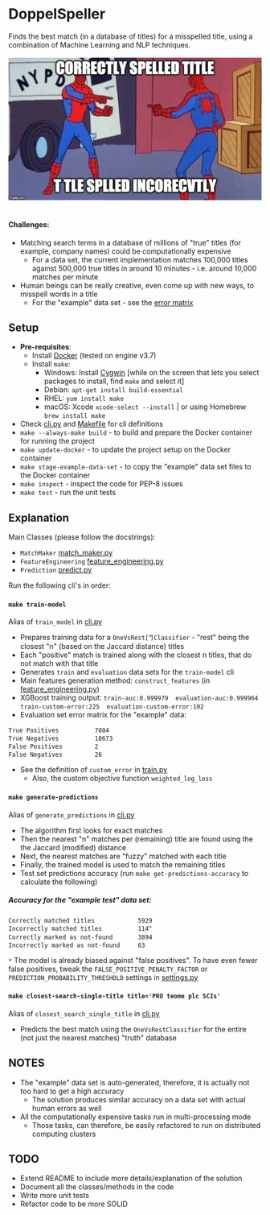 # DoppelSpeller

Finds the best match (in a database of titles) for a misspelled title,
using a combination of Machine Learning and NLP techniques.<br/><br/>
![Project description](./description.jpg)<br/><br/>
#### Challenges:
* Matching search terms in a database of millions of "true" titles (for example, company names) could be computationally expensive
    - For a data set, the current implementation matches 100,000 titles against 500,000 true titles in around 10 minutes - i.e. around 10,000 matches per minute
* Human beings can be really creative, even come up with new ways, to misspell words in a title
    - For the "example" data set - see the [error matrix](#accuracy-for-the-example-test-data-set)

## Setup
* **Pre-requisites**:
    - Install [Docker](https://docs.docker.com/install/) (tested on engine v3.7)
    - Install `make`:
        - Windows: Install [Cygwin](https://www.cygwin.com/setup-x86_64.exe) [while on the screen that lets you select packages to install, find `make` and select it]
        - Debian: `apt-get install build-essential`
        - RHEL: `yum install make`
        - macOS: Xcode `xcode-select --install` | or using Homebrew `brew install make`
* Check [cli.py](./doppelspeller/cli.py) and [Makefile](./Makefile) for cli definitions
* `make --always-make build` - to build and prepare the Docker container for running the project
* `make update-docker` - to update the project setup on the Docker container
* `make stage-example-data-set` - to copy the "example" data set files to the Docker container
* `make inspect` - inspect the code for PEP-8 issues
* `make test` - run the unit tests

## Explanation

Main Classes (please follow the docstrings):

* `MatchMaker` [match_maker.py](./doppelspeller/match_maker.py)
* `FeatureEngineering` [feature_engineering.py](./doppelspeller/feature_engineering.py)
* `Prediction` [predict.py](./doppelspeller/predict.py)

Run the following cli's in order:

#### `make train-model`
Alias of `train_model` in [cli.py](./doppelspeller/cli.py)
* Prepares training data for a `OneVsRest[ ⃰]Classifier` - "rest" being the closest "n" (based on the Jaccard distance) titles
* Each "positive" match is trained along with the closest n titles, that do not match with that title
* Generates `train` and `evaluation` data sets for the `train-model` cli
* Main features generation method: `construct_features` (in [feature_engineering.py](./doppelspeller/feature_engineering.py))
* XGBoost training output: `train-auc:0.999979	evaluation-auc:0.999964	train-custom-error:225	evaluation-custom-error:102`
* Evaluation set error matrix for the "example" data:
```
True Positives          7084
True Negatives          18673
False Positives         2
False Negatives         26
```
* See the definition of `custom_error` in [train.py](./doppelspeller/train.py)
    - Also, the custom objective function `weighted_log_loss`

#### `make generate-predictions`
Alias of `generate_predictions` in [cli.py](./doppelspeller/cli.py)
* The algorithm first looks for exact matches
* Then the nearest "n" matches per (remaining) title are found using the the Jaccard (modified) distance
* Next, the nearest matches are "fuzzy" matched with each title
* Finally, the trained model is used to match the remaining titles
* Test set predictions accuracy (run `make get-predictions-accuracy` to calculate the following)

##### Accuracy for the "example test" data set:
```
Correctly matched titles            5929
Incorrectly matched titles          114 ⃰
Correctly marked as not-found       3894
Incorrectly marked as not-found     63
```
`*` The model is already biased against "false positives". To have even fewer false positives,
tweak the `FALSE_POSITIVE_PENALTY_FACTOR` or `PREDICTION_PROBABILITY_THRESHOLD` settings in [settings.py](./doppelspeller/settings.py)

#### `make closest-search-single-title title='PRO teome plc SCIs'`
Alias of `closest_search_single_title` in [cli.py](./doppelspeller/cli.py)
* Predicts the best match using the `OneVsRestClassifier` for the entire (not just the nearest matches) "truth" database

## NOTES
* The "example" data set is auto-generated, therefore, it is actually not too hard to get a high accuracy
    - The solution produces similar accuracy on a data set with actual human errors as well
* All the computationally expensive tasks run in multi-processing mode
    - Those tasks, can therefore, be easily refactored to run on distributed computing clusters

## TODO
* Extend README to include more details/explanation of the solution
* Document all the classes/methods in the code
* Write more unit tests
* Refactor code to be more SOLID
